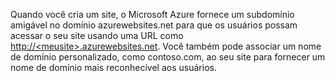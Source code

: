 Quando você cria um site, o Microsoft Azure fornece um subdomínio amigável no domínio azurewebsites.net para que os usuários possam acessar o seu site usando uma URL como [http://\<meusite\>.azurewebsites.net][]. Você também pode associar um nome de domínio personalizado, como contoso.com, ao seu site para fornecer um nome de domínio mais reconhecível aos usuários.

  [http://\<meusite\>.azurewebsites.net]: http://<mysite>.azurewebsites.net
